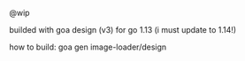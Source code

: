 @wip

builded with goa design (v3) for go 1.13 (i must update to 1.14!) 

how to build:
goa gen image-loader/design